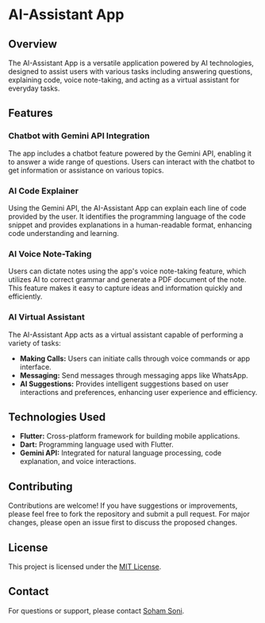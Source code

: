 # AI-Assistant App

## Overview
The AI-Assistant App is a versatile application powered by AI technologies, designed to assist users with various tasks including answering questions, explaining code, voice note-taking, and acting as a virtual assistant for everyday tasks.

## Features

### Chatbot with Gemini API Integration
The app includes a chatbot feature powered by the Gemini API, enabling it to answer a wide range of questions. Users can interact with the chatbot to get information or assistance on various topics.

### AI Code Explainer
Using the Gemini API, the AI-Assistant App can explain each line of code provided by the user. It identifies the programming language of the code snippet and provides explanations in a human-readable format, enhancing code understanding and learning.

### AI Voice Note-Taking
Users can dictate notes using the app's voice note-taking feature, which utilizes AI to correct grammar and generate a PDF document of the note. This feature makes it easy to capture ideas and information quickly and efficiently.

### AI Virtual Assistant
The AI-Assistant App acts as a virtual assistant capable of performing a variety of tasks:
- **Making Calls:** Users can initiate calls through voice commands or app interface.
- **Messaging:** Send messages through messaging apps like WhatsApp.
- **AI Suggestions:** Provides intelligent suggestions based on user interactions and preferences, enhancing user experience and efficiency.

## Technologies Used
- **Flutter:** Cross-platform framework for building mobile applications.
- **Dart:** Programming language used with Flutter.
- **Gemini API:** Integrated for natural language processing, code explanation, and voice interactions.


## Contributing
Contributions are welcome! If you have suggestions or improvements, please feel free to fork the repository and submit a pull request. For major changes, please open an issue first to discuss the proposed changes.

## License
This project is licensed under the [MIT License](LICENSE).

## Contact
For questions or support, please contact [Soham Soni](mailto:sonisoham91@gmail.com).

